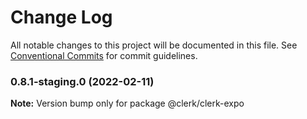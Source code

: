 # Change Log

All notable changes to this project will be documented in this file.
See [Conventional Commits](https://conventionalcommits.org) for commit guidelines.

### 0.8.1-staging.0 (2022-02-11)

**Note:** Version bump only for package @clerk/clerk-expo
